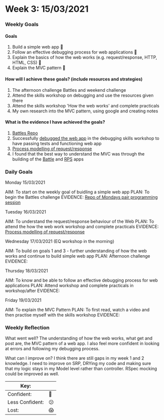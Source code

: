 # Week 3: 15/03/2021

### Weekly Goals
#### Goals

1. Build a simple web app :dancer:
2. Follow an effective debugging process for web applications :dancer:
3. Explain the basics of how the web works (e.g. request/response, HTTP, HTML, CSS) :dancer:
4. Explain the MVC pattern :dancer:

#### How will I achieve these goals? (include resources and strategies)
1. The afternoon challenge Battles and weekend challenge
2. Attend the skills workshop on debugging and use the resources given there
3. Attend the skills workshop 'How the web works' and complete practicals
4. My own research into the MVC pattern, using google and creating notes

#### What is the evidence I have achieved the goals?
1. [Battles Repo](https://github.com/fg24davies/battles_challenge)
2. Successfully [debugged the web app](https://github.com/fg24davies/makers_learning_journey/tree/master/week_3/debugging_2) in the debugging skills workshop to have passing tests and functioning web app 
3. [Process modelling of request/response](https://github.com/fg24davies/makers_learning_journey/blob/master/week_3/how_the_web_works/process_modelling.md)
4. I found that the best way to understand the MVC was through the building of the [Battle](https://github.com/fg24davies/battles_challenge) and [RPS](https://github.com/fg24davies/rps-challenge) apps

### Daily Goals

Monday 15/03/2021

AIM: To start on the weekly goal of buidling a simple web app
PLAN: To begin the Battles challenge
EVIDENCE: [Repo of Mondays pair programming session](https://github.com/fg24davies/battles-flora-jack)

Tuesday 16/03/2021

AIM: To understand the request/response behaviour of the Web 
PLAN: To attend the how the web work workshop and complete practicals
EVIDENCE: [Process modelling of request/response](https://github.com/fg24davies/makers_learning_journey/blob/master/week_3/how_the_web_works/process_modelling.md)

Wednesday 17/03/2021 (EQ workshop in the morning)

AIM: To build on goals 1 and 3 - further understanding of how the web works and continue to build simple web app
PLAN: Afternoon challenge
EVIDENCE:

Thursday 18/03/2021

AIM: To know and be able to follow an effective debugging process for web applications
PLAN: Attend workshop and complete practicals in workshop/after
EVIDENCE: 

Friday 19/03/2021

AIM: To explain the MVC Pattern
PLAN: To first read, watch a video and then practise myself with the skills workshop
EVIDENCE: 

### Weekly Reflection

What went well?
The understanding of how the web works, what get and post are, the MVC pattern of a web app.
I also feel more confident in looking at errors and following my debugging process.

What can I improve on?
I think there are still gaps in my week 1 and 2 knowledge. I need to improve on SRP, DRYing my code and making sure that my logic stays in my Model level rather than controller.
RSpec mocking could be improved as well. 

|Key:     ||
|---------------|-----------|
|Confident:     |:dancer:|
|Less Confident:|:confused:  |
|Lost:          |:scream:   |
